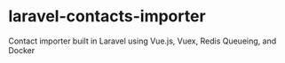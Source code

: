 # laravel-contacts-importer
Contact importer built in Laravel using Vue.js, Vuex, Redis Queueing, and Docker

